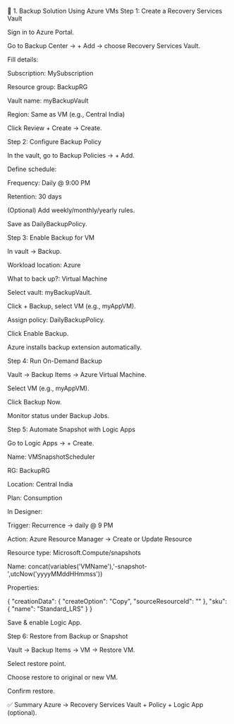 🔹 1. Backup Solution Using Azure VMs
Step 1: Create a Recovery Services Vault

Sign in to Azure Portal.

Go to Backup Center → + Add → choose Recovery Services Vault.

Fill details:

Subscription: MySubscription

Resource group: BackupRG

Vault name: myBackupVault

Region: Same as VM (e.g., Central India)

Click Review + Create → Create.

Step 2: Configure Backup Policy

In the vault, go to Backup Policies → + Add.

Define schedule:

Frequency: Daily @ 9:00 PM

Retention: 30 days

(Optional) Add weekly/monthly/yearly rules.

Save as DailyBackupPolicy.

Step 3: Enable Backup for VM

In vault → Backup.

Workload location: Azure

What to back up?: Virtual Machine

Select vault: myBackupVault.

Click + Backup, select VM (e.g., myAppVM).

Assign policy: DailyBackupPolicy.

Click Enable Backup.

Azure installs backup extension automatically.

Step 4: Run On-Demand Backup

Vault → Backup Items → Azure Virtual Machine.

Select VM (e.g., myAppVM).

Click Backup Now.

Monitor status under Backup Jobs.

Step 5: Automate Snapshot with Logic Apps

Go to Logic Apps → + Create.

Name: VMSnapshotScheduler

RG: BackupRG

Location: Central India

Plan: Consumption

In Designer:

Trigger: Recurrence → daily @ 9 PM

Action: Azure Resource Manager → Create or Update Resource

Resource type: Microsoft.Compute/snapshots

Name: concat(variables('VMName'),'-snapshot-',utcNow('yyyyMMddHHmmss'))

Properties:

{
  "creationData": {
    "createOption": "Copy",
    "sourceResourceId": "<Your OS disk Resource ID>"
  },
  "sku": { "name": "Standard_LRS" }
}


Save & enable Logic App.

Step 6: Restore from Backup or Snapshot

Vault → Backup Items → VM → Restore VM.

Select restore point.

Choose restore to original or new VM.

Confirm restore.

✅ Summary
Azure → Recovery Services Vault + Policy + Logic App (optional).
